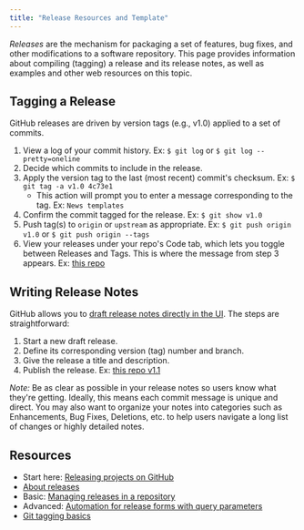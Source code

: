 ```yaml
---
title: "Release Resources and Template"
---
```


*Releases* are the mechanism for packaging a set of features, bug fixes, and other modifications to a software repository. This page provides information about compiling (tagging) a release and its release notes, as well as examples and other web resources on this topic.

## Tagging a Release

GitHub releases are driven by version tags (e.g., v1.0) applied to a set of commits.

1. View a log of your commit history. Ex: `$ git log` or `$ git log --pretty=oneline`
2. Decide which commits to include in the release.
3. Apply the version tag to the last (most recent) commit's checksum. Ex: `$ git tag -a v1.0 4c73e1`
    * This action will prompt you to enter a message corresponding to the tag. Ex: `News templates`
4. Confirm the commit tagged for the release. Ex: `$ git show v1.0`
5. Push tag(s) to `origin` or `upstream` as appropriate. Ex: `$ git push origin v1.0` or `$ git push origin --tags`
6. View your releases under your repo's Code tab, which lets you toggle between Releases and Tags. This is where the message from step 3 appears. Ex: [this repo](https://github.com/LLNL/.github/releases)

## Writing Release Notes

GitHub allows you to [draft release notes directly in the UI](https://help.github.com/en/github/administering-a-repository/managing-releases-in-a-repository). The steps are straightforward:

1. Start a new draft release.
2. Define its corresponding version (tag) number and branch.
3. Give the release a title and description.
4. Publish the release. Ex: [this repo v1.1](https://github.com/LLNL/.github/releases/tag/v1.1)

*Note:* Be as clear as possible in your release notes so users know what they're getting. Ideally, this means each commit message is unique and direct. You may also want to organize your notes into categories such as Enhancements, Bug Fixes, Deletions, etc. to help users navigate a long list of changes or highly detailed notes.

## Resources

* Start here: [Releasing projects on GitHub](https://help.github.com/en/github/administering-a-repository/releasing-projects-on-github)
* [About releases](https://help.github.com/en/github/administering-a-repository/about-releases)
* Basic: [Managing releases in a repository](https://help.github.com/en/github/administering-a-repository/managing-releases-in-a-repository)
* Advanced: [Automation for release forms with query parameters](https://help.github.com/en/github/administering-a-repository/automation-for-release-forms-with-query-parameters)
* [Git tagging basics](https://git-scm.com/book/en/v2/Git-Basics-Tagging)
